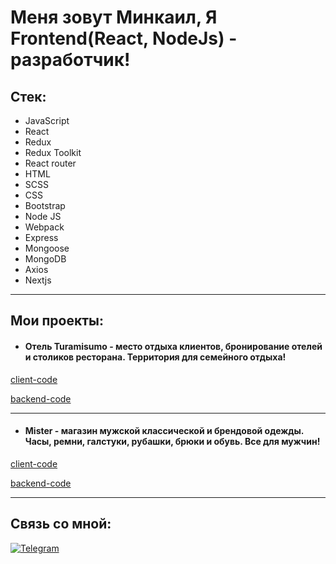 <h1>Меня зовут Минкаил, Я Frontend(React, NodeJs) - разработчик!</h1>

<h2>Стек:</h2>

- JavaScript
- React
- Redux
- Redux Toolkit
- React router
- HTML
- SCSS
- CSS
- Bootstrap
- Node JS
- Webpack
- Express
- Mongoose
- MongoDB
- Axios
- Nextjs

***
## Мои проекты:


* #### Отель Turamisumo - место отдыха клиентов, бронирование отелей и столиков ресторана. Территория для семейного отдыха!

[client-code](https://github.com/Minkaill/TuramisumoFrontend.git)

[backend-code](https://github.com/Minkaill/Turamisumo.git)

***


* #### Mister - магазин мужской классической и брендовой одежды. Часы, ремни, галстуки, рубашки, брюки и обувь. Все для мужчин!

[client-code](https://github.com/Minkaill/StrimFrontend.git)

[backend-code](https://github.com/Minkaill/StrimBackend.git)

***
## Связь со мной: 
[![Telegram](https://img.shields.io/badge/Telegram-111111?style=for-the-badge&logo=telegram)](https://t.me/fringle228)
